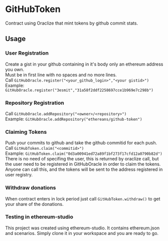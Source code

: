 # GitHubToken 
Contract using Oraclize that mint tokens by github commit stats.
 
## Usage 
  
### User Registration
Create a gist in your github containing in it's body only an ethereum address you own.  
Must be in first line with no spaces and no more lines.  
Call `GitHubOracle.register("<your_github_login>","<your gistid>")`  
Example: `GitHubOracle.register("3esmit","31a58f2ddf2258697cce1b969e7c298b")`  
 
### Repository Registration  
Call `GitHubOracle.addRepository("<owner>/<repository>")`  
Example:  `GitHubOracle.addRepository("ethereans/github-token")`  
 
### Claiming Tokens  
Push your commits to github and take the github commitid for each push.
Call `GitHubToken.claim("<commitid>")`  
Example: `GitHubToken.claim("0d3a00941ed72a89f1bf273f17cfd12a0790b82d")`  
There is no need of specifing the user, this is returned by oraclize call, but the user need to be registered in GitHubOracle in order to claim the tokens. 
Anyone can call this, and the tokens will be sent to the address registered in user registry.

### Withdraw donations
When contract enters in lock period just call `GitHubToken.withdraw()` to get your share of the donations.

### Testing in ethereum-studio
This project was created using ethereum-studio. It contains ethereum.json and scenarios. 
Simply clone it in your workspace and you are ready to go.
